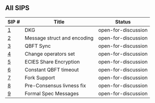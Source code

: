 ## All SIPS

| SIP #                                 | Title                       | Status              |
|---------------------------------------|-----------------------------|---------------------|
| [1](./sips/dkg.md)                    | DKG                         | open-for-discussion |
| [2](./sips/msg_struct_encoding.md)    | Message struct and encoding | open-for-discussion |
| [3](./sips/qbft_sync.md)              | QBFT Sync                   | open-for-discussion |
| [4](./sips/change_operator.md)        | Change operators set        | open-for-discussion |
| [5](./sips/ecies_share_encryption.md) | ECIES Share Encryption      | open-for-discussion |
| [6](./sips/constant_qbft_timeout.md)  | Constant QBFT timeout       | open-for-discussion |
| [7](./sips/fork_support.md)           | Fork Support                | open-for-discussion |
| [8](./sips/pre_consensus_livness.md)  | Pre-Consensus livness fix   | open-for-discussion |
| [9](./sips/formal_spec_msgs.md)       | Formal Spec Messages        | open-for-discussion |